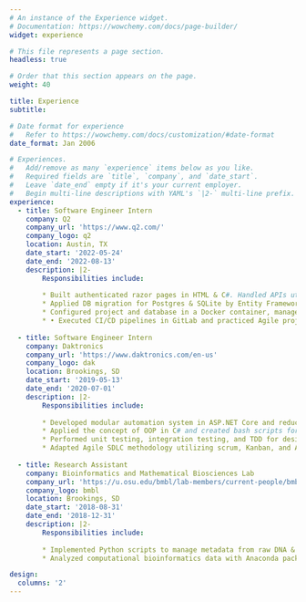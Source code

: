 ```yaml
---
# An instance of the Experience widget.
# Documentation: https://wowchemy.com/docs/page-builder/
widget: experience

# This file represents a page section.
headless: true

# Order that this section appears on the page.
weight: 40

title: Experience
subtitle:

# Date format for experience
#   Refer to https://wowchemy.com/docs/customization/#date-format
date_format: Jan 2006

# Experiences.
#   Add/remove as many `experience` items below as you like.
#   Required fields are `title`, `company`, and `date_start`.
#   Leave `date_end` empty if it's your current employer.
#   Begin multi-line descriptions with YAML's `|2-` multi-line prefix.
experience:
  - title: Software Engineer Intern
    company: Q2
    company_url: 'https://www.q2.com/'
    company_logo: q2
    location: Austin, TX
    date_start: '2022-05-24'
    date_end: '2022-08-13'
    description: |2-
        Responsibilities include:
        
        * Built authenticated razor pages in HTML & C#. Handled APIs utilizing ASP.NET Core MVC 
        * Applied DB migration for Postgres & SQLite by Entity Framework and performed CRUD operations Daktronics products. Reduced 15% overall testing time
        * Configured project and database in a Docker container, managed CDN using AWS S3 buckets
        * •	Executed CI/CD pipelines in GitLab and practiced Agile project management in Jira & Bitbucket
        
  - title: Software Engineer Intern
    company: Daktronics
    company_url: 'https://www.daktronics.com/en-us'
    company_logo: dak
    location: Brookings, SD
    date_start: '2019-05-13'
    date_end: '2020-07-01'
    description: |2-
        Responsibilities include:
        
        * Developed modular automation system in ASP.NET Core and reduced overall testing time by 15%
        * Applied the concept of OOP in C# and created bash scripts for property configuration in Linux 
        * Performed unit testing, integration testing, and TDD for design verification automation system
        * Adapted Agile SDLC methodology utilizing scrum, Kanban, and Azure pipelines on Azure DevOps 
        
  - title: Research Assistant
    company: Bioinformatics and Mathematical Biosciences Lab
    company_url: 'https://u.osu.edu/bmbl/lab-members/current-people/bmbl-2018-winter-1kqw4bx/#main'
    company_logo: bmbl
    location: Brookings, SD
    date_start: '2018-08-31'
    date_end: '2018-12-31'
    description: |2-
        Responsibilities include:
        
        * Implemented Python scripts to manage metadata from raw DNA & RNA segments for bioresearch
        * Analyzed computational bioinformatics data with Anaconda packages operating HPC in Linux 

design:
  columns: '2'
---
```

